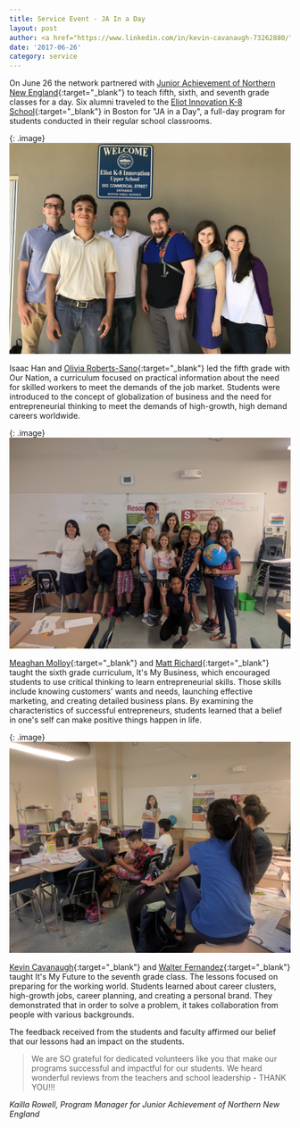 ```yaml
---
title: Service Event - JA In a Day
layout: post
author: <a href="https://www.linkedin.com/in/kevin-cavanaugh-73262880/" target="_blank">Kevin Cavanuagh</a>
date: '2017-06-26'
category: service
---
```


On June 26 the network partnered with [Junior Achievement of Northern New England](https://www.juniorachievement.org/web/ja-usa/home){:target="_blank"} to teach fifth, sixth, and seventh grade classes for a day. Six alumni traveled to the [Eliot Innovation K-8 School](https://eliotk8school.org/){:target="_blank"} in Boston for "JA in a Day", a full-day program for students conducted in their regular school classrooms.

{: .image}
<img src="/img/ja_in_a_day/group_photo.jpg" width="800" />

Isaac Han and [Olivia Roberts-Sano](https://www.linkedin.com/in/oliviarobertssano/){:target="_blank"} led the fifth grade with Our Nation, a curriculum focused on practical information about the need for skilled workers to meet the demands of the job market. Students were introduced to the concept of globalization of business and the need for entrepreneurial thinking to meet the demands of high-growth, high demand careers worldwide.

{: .image}
<img src="/img/ja_in_a_day/IMG_20170626_125044.jpg" width="800" />

[Meaghan Molloy](https://www.linkedin.com/in/meaghan-molloy-7311ba68/){:target="_blank"} and [Matt Richard](https://www.linkedin.com/in/matthew-richard-9b5a6862/){:target="_blank"} taught the sixth grade curriculum, It's My Business, which encouraged students to use critical thinking to learn entrepreneurial skills. Those skills include knowing customers' wants and needs, launching effective marketing, and creating detailed business plans. By examining the characteristics of successful entrepreneurs, students learned that a belief in one's self can make positive things happen in life.

{: .image}
<img src="/img/ja_in_a_day/IMG_20170626_124436.jpg" width="800" />

[Kevin Cavanaugh](https://www.linkedin.com/in/kevin-cavanaugh-73262880/){:target="_blank"} and [Walter Fernandez](https://www.linkedin.com/in/walter-fernandez-pereira-247014a8/){:target="_blank"} taught It's My Future to the seventh grade class. The lessons focused on preparing for the working world. Students learned about career clusters, high-growth jobs, career planning, and creating a personal brand. They demonstrated that in order to solve a problem, it takes collaboration from people with various backgrounds. 

The feedback received from the students and faculty affirmed our belief that our lessons had an impact on the students. 

> We are SO grateful for dedicated volunteers like you that make our programs successful and impactful for our students.  We heard wonderful reviews from the teachers and school leadership - THANK YOU!!!

<i>Kailla Rowell, Program Manager for Junior Achievement of Northern New England</i>
